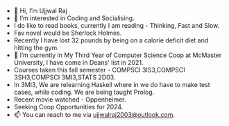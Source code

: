 - 👋 Hi, I’m Ujjwal Raj
- 👀 I’m interested in Coding and Socialising.
- I do like to read books, currently I am reading - Thinking, Fast and Slow.
- Fav novel would be Sherlock Holmes.
- Recently I have lost 32 pounds by being on a calorie deficit diet and hitting the gym. 
- 🌱 I’m currently in My Third Year of Computer Science Coop at McMaster University, I have come in Deans' list in 2021.
- Courses taken this fall semester - COMPSCI 3IS3,COMPSCI 3SH3,COMPSCI 3MI3,STATS 2D03.
- In 3MI3, We are relearning Haskell where in we do have to make test cases, while coding. We are being taught Prolog.
- Recent movie watched - Oppenheimer. 
- Seeking Coop Opportunities for 2024. 
- 📫 You can reach to me via ujjwalraj2003@outlook.com.

<!---
UjjwalRaj18/UjjwalRaj18 is a ✨ special ✨ repository because its `README.md` (this file) appears on your GitHub profile.
You can click the Preview link to take a look at your changes.
--->
